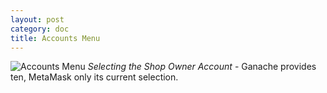 ```yaml
---
layout: post
category: doc
title: Accounts Menu
---
```


![Accounts Menu](/assets/img/Accounts_Menu.png)
*Selecting the Shop Owner Account* - Ganache provides ten, MetaMask only its current selection.

